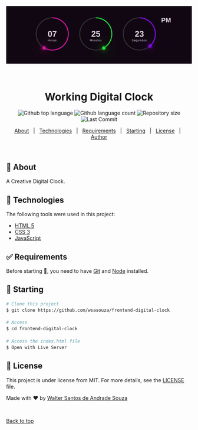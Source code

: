 <div align="center" id="top"> 
  <img src="./assets/images/digital-clock.gif" alt="Working Digital Clock" />

&#xa0;

  <!-- <a href="https://workingdigitalclock.netlify.app">Demo</a> -->
</div>

<h1 align="center">Working Digital Clock</h1>

<p align="center">
  <img alt="Github top language" src="https://img.shields.io/github/languages/top/wsasouza/frontend-digital-clock?color=DB07A6">

  <img alt="Github language count" src="https://img.shields.io/github/languages/count/wsasouza/frontend-digital-clock?color=DB07A6">

  <img alt="Repository size" src="https://img.shields.io/github/repo-size/wsasouza/frontend-digital-clock?color=DB07A6">

  <img alt="Last Commit" src="https://img.shields.io/github/last-commit/wsasouza/frontend-digital-clock?color=DB07A6"> 
</p>

<p align="center">
  <a href="#dart-about">About</a> &#xa0; | &#xa0;   
  <a href="#rocket-technologies">Technologies</a> &#xa0; | &#xa0;
  <a href="#white_check_mark-requirements">Requirements</a> &#xa0; | &#xa0;
  <a href="#checkered_flag-starting">Starting</a> &#xa0; | &#xa0;
  <a href="#memo-license">License</a> &#xa0; | &#xa0;
  <a href="https://github.com/wsasouza" target="_blank">Author</a>
</p>

<br>

## :dart: About

A Creative Digital Clock.

## :rocket: Technologies

The following tools were used in this project:

- [HTML 5](https://developer.mozilla.org/pt-BR/docs/Web/HTML)
- [CSS 3](https://developer.mozilla.org/pt-BR/docs/Web/CSS)
- [JavaScript](https://developer.mozilla.org/pt-BR/docs/Web/JavaScript)

## :white_check_mark: Requirements

Before starting :checkered_flag:, you need to have [Git](https://git-scm.com) and [Node](https://nodejs.org/en/) installed.

## :checkered_flag: Starting

```bash
# Clone this project
$ git clone https://github.com/wsasouza/frontend-digital-clock

# Access
$ cd frontend-digital-clock

# Access the index.html file
$ Open with Live Server

```

## :memo: License

This project is under license from MIT. For more details, see the [LICENSE](LICENSE.md) file.

Made with :heart: by <a href="https://github.com/wsasouza" target="_blank">Walter Santos de Andrade Souza</a>

&#xa0;

<a href="#top">Back to top</a>
